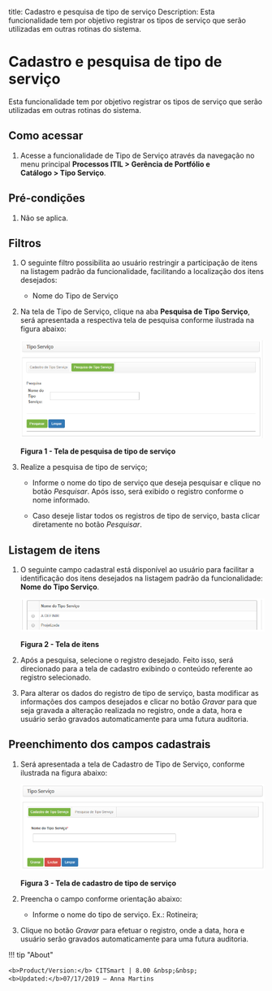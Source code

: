 title: Cadastro e pesquisa de tipo de serviço
Description: Esta funcionalidade tem por objetivo registrar os tipos de serviço que serão utilizadas em outras rotinas do sistema.

# Cadastro e pesquisa de tipo de serviço

Esta funcionalidade tem por objetivo registrar os tipos de serviço que serão
utilizadas em outras rotinas do sistema.

Como acessar
------------

1.  Acesse a funcionalidade de Tipo de Serviço através da navegação no menu
    principal **Processos ITIL > Gerência de Portfólio e Catálogo > Tipo
    Serviço**.

Pré-condições
-------------

1.  Não se aplica.

Filtros
-------

1.  O seguinte filtro possibilita ao usuário restringir a participação de itens
    na listagem padrão da funcionalidade, facilitando a localização dos itens
    desejados:

    -   Nome do Tipo de Serviço

2.  Na tela de Tipo de Serviço, clique na aba **Pesquisa de Tipo Serviço**, será
    apresentada a respectiva tela de pesquisa conforme ilustrada na figura
    abaixo:

    ![Criar](images/type-service-1.png)

    **Figura 1 - Tela de pesquisa de tipo de serviço**

3.  Realize a pesquisa de tipo de serviço;

    -   Informe o nome do tipo de serviço que deseja pesquisar e clique no
        botão *Pesquisar*. Após isso, será exibido o registro conforme o nome
        informado.

    -   Caso deseje listar todos os registros de tipo de serviço, basta clicar
        diretamente no botão *Pesquisar*.

Listagem de itens
----------------

1.  O seguinte campo cadastral está disponível ao usuário para facilitar a
    identificação dos itens desejados na listagem padrão da
    funcionalidade: **Nome do Tipo Serviço**.

    ![Criar](images/type-service-2.png)

    **Figura 2 - Tela de itens**

2.  Após a pesquisa, selecione o registro desejado. Feito isso, será direcionado
    para a tela de cadastro exibindo o conteúdo referente ao registro
    selecionado.

3.  Para alterar os dados do registro de tipo de serviço, basta modificar as
    informações dos campos desejados e clicar no botão *Gravar* para que seja
    gravada a alteração realizada no registro, onde a data, hora e usuário serão
    gravados automaticamente para uma futura auditoria.

Preenchimento dos campos cadastrais
-----------------------------------

1.  Será apresentada a tela de Cadastro de Tipo de Serviço, conforme ilustrada
    na figura abaixo:

    ![Criar](images/type-service-3.png)

    **Figura 3 - Tela de cadastro de tipo de serviço**

2.  Preencha o campo conforme orientação abaixo:

    -   Informe o nome do tipo de serviço. Ex.: Rotineira;

3.  Clique no botão *Gravar* para efetuar o registro, onde a data, hora e
    usuário serão gravados automaticamente para uma futura auditoria.


!!! tip "About"

    <b>Product/Version:</b> CITSmart | 8.00 &nbsp;&nbsp;
    <b>Updated:</b>07/17/2019 – Anna Martins
